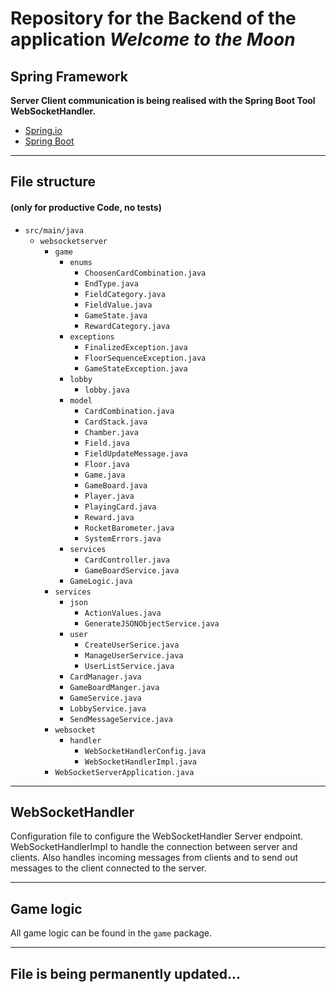 # Repository for the Backend of the application _Welcome to the Moon_
## Spring Framework
**Server Client communication is being realised with the Spring Boot Tool WebSocketHandler.**
* [Spring.io](https://spring.io/projects/spring-framework)
* [Spring Boot](https://spring.io/projects/spring-boot)

---
## File structure 
#### (only for productive Code, no tests)
* `src/main/java`
  * `websocketserver`
      * `game`
        * `enums`
            * `ChoosenCardCombination.java`
            * `EndType.java`
            * `FieldCategory.java`
            * `FieldValue.java`
            * `GameState.java`
            * `RewardCategory.java`
        * `exceptions`
            * `FinalizedException.java`
            * `FloorSequenceException.java`
            * `GameStateException.java`
        * `lobby`
            * `lobby.java`
        * `model`
            * `CardCombination.java`
            * `CardStack.java`
            * `Chamber.java`
            * `Field.java`
            * `FieldUpdateMessage.java`
            * `Floor.java`
            * `Game.java`
            * `GameBoard.java`
            * `Player.java`
            * `PlayingCard.java`
            * `Reward.java`
            * `RocketBarometer.java`
            * `SystemErrors.java`
        * `services`
            * `CardController.java`
            * `GameBoardService.java`
        * `GameLogic.java`
      * `services`
        * `json`
          * `ActionValues.java`
          * `GenerateJSONObjectService.java`
        * `user`
          * `CreateUserSerice.java`
          * `ManageUserService.java`
          * `UserListService.java`
        * `CardManager.java`
        * `GameBoardManger.java`
        * `GameService.java`
        * `LobbyService.java`
        * `SendMessageService.java`
      * `websocket`
        * `handler`
            * `WebSocketHandlerConfig.java`
            * `WebSocketHandlerImpl.java`
      * `WebSocketServerApplication.java`
---
## WebSocketHandler
Configuration file to configure the WebSocketHandler Server endpoint.
WebSocketHandlerImpl to handle the connection between server and clients. Also handles incoming messages from clients 
and to send out messages to the client connected to the server.

---
## Game logic
All game logic can be found in the `game` package.

--- 
## File is being permanently updated...
